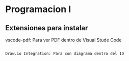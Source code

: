 # Programacion I

## Extensiones para instalar

vscode-pdf: Para ver PDF dentro de Visual Stude Code

```text

Draw.io Integration: Para con diagrama dentro del ID

```
